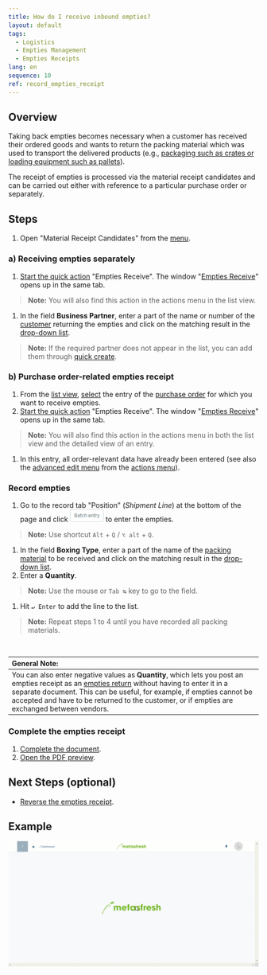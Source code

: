 ```yaml
---
title: How do I receive inbound empties?
layout: default
tags:
  - Logistics
  - Empties Management
  - Empties Receipts
lang: en
sequence: 10
ref: record_empties_receipt
---
```


## Overview
Taking back empties becomes necessary when a customer has received their ordered goods and wants to return the packing material which was used to transport the delivered products (e.g., [packaging such as crates or loading equipment such as pallets](Handling_Unit_System)).

The receipt of empties is processed via the material receipt candidates and can be carried out either with reference to a particular purchase order or separately.

## Steps
1. Open "Material Receipt Candidates" from the [menu](Menu).

### a) Receiving empties separately
1. [Start the quick action](StartAction) "Empties Receive". The window "[Empties Receive](Menu)" opens up in the same tab.
 >**Note:** You will also find this action in the actions menu in the list view.

1. In the field **Business Partner**, enter a part of the name or number of the [customer](New_business_partner_customer) returning the empties and click on the matching result in the <a href="Keyboard_shortcuts_reference#dropdown" title="Dynamic Search Box (Autocompletion)">drop-down list</a>.
 >**Note:** If the required partner does not appear in the list, you can add them through [quick create](Quick_create_new_business_partner).

### b) Purchase order-related empties receipt
1. From the [list view](ViewModes), [select](RecordSelection) the entry of the [purchase order](CreatePurchaseOrder) for which you want to receive empties.
1. [Start the quick action](StartAction) "Empties Receive". The window "[Empties Receive](Menu)" opens up in the same tab.
 >**Note:** You will also find this action in the actions menu in both the list view and the detailed view of an entry.

1. In this entry, all order-relevant data have already been entered (see also the [advanced edit menu](ViewModes) from the [actions menu](StartAction)).

### Record empties
1. Go to the record tab "Position" (*Shipment Line*) at the bottom of the page and click !["Batch entry"](assets/Batch_Entry_Button.png) to enter the empties.
 >**Note:** Use shortcut `Alt` + `Q` / `⌥ alt` + `Q`.

1. In the field **Boxing Type**, enter a part of the name of the [packing material](Set_up_packing_material) to be received and click on the matching result in the <a href="Keyboard_shortcuts_reference#dropdown" title="Dynamic Search Box (Autocompletion)">drop-down list</a>.
1. Enter a **Quantity**.
 >**Note:** Use the mouse or `Tab ↹` key to go to the field.

1. Hit `↵ Enter` to add the line to the list.
 >**Note:** Repeat steps 1 to 4 until you have recorded all packing materials.

<br>

| **General Note:** |
| :--- |
| You can also enter negative values as **Quantity**, which lets you post an empties receipt as an [empties return](Record_empties_return) without having to enter it in a separate document. This can be useful, for example, if empties cannot be accepted and have to be returned to the customer, or if empties are exchanged between vendors. |

### Complete the empties receipt
1. [Complete the document](DocumentProcessingComplete).
1. [Open the PDF preview](PrintPreview).

## Next Steps (optional)
- [Reverse the empties receipt](Reverse_empties_receipt).

## Example
![](assets/Record_empties_receipt.gif)
